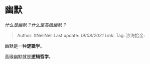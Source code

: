 # 幽默

*什么是幽默？什么是高级幽默？*

> Author: #NellNell
> Last update: *19/08/2021*
> Link:
> Tag:
> 沙海拾金:

幽默是一种**逻辑学**。

高级幽默就是**逻辑哲学**。
